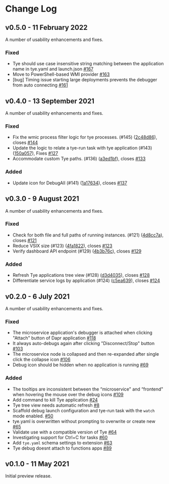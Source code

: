 # Change Log

## v0.5.0 - 11 February 2022

A number of usability enhancements and fixes.

### Fixed

* Tye should use case insensitive string matching between the application name in tye.yaml and launch.json [#167](https://github.com/Microsoft/vscode-tye/issues/167)
* Move to PowerShell-based WMI provider [#163](https://github.com/Microsoft/vscode-tye/issues/163)
* [bug] Timing issue starting large deployments prevents the debugger from auto connecting [#161](https://github.com/Microsoft/vscode-tye/issues/161)

## v0.4.0 - 13 September 2021

A number of usability enhancements and fixes.

### Fixed
* Fix the wmic process filter logic for tye processes. (#145) ([2c48d86](https://github.com/Microsoft/vscode-tye/commit/2c48d86)), closes [#144](https://github.com/Microsoft/vscode-tye/issues/144)
* Update the logic to relate a tye-run task with tye application (#143) ([150a057](https://github.com/Microsoft/vscode-tye/commit/150a057)), Fixes [#127](https://github.com/Microsoft/vscode-tye/issues/127)
* Accommodate custom Tye paths. (#136) ([a3ed1bf](https://github.com/Microsoft/vscode-tye/commit/a3ed1bf)), closes [#133](https://github.com/Microsoft/vscode-tye/issues/133)

### Added

* Update icon for DebugAll (#141) ([1a17634](https://github.com/Microsoft/vscode-tye/commit/1a17634)), closes [#137](https://github.com/Microsoft/vscode-tye/issues/137)


## v0.3.0 - 9 August 2021

A number of usability enhancements and fixes.

### Fixed
* Check for both file and full paths of running instances. (#121) ([4d8cc7a](https://github.com/Microsoft/vscode-tye/commit/4d8cc7a)), closes [#121](https://github.com/Microsoft/vscode-tye/issues/121)
* Reduce VSIX size (#123) ([4fa1822](https://github.com/Microsoft/vscode-tye/commit/4fa1822)), closes [#123](https://github.com/Microsoft/vscode-tye/issues/123)
* Verify dashboard API endpoint (#129) ([4b3b76c](https://github.com/Microsoft/vscode-tye/commit/4b3b76c)), closes [#129](https://github.com/Microsoft/vscode-tye/issues/129)

### Added

* Refresh Tye applications tree view (#128) ([d3d4035](https://github.com/Microsoft/vscode-tye/commit/d3d4035)), closes [#128](https://github.com/Microsoft/vscode-tye/issues/128)
* Differentiate service logs by application (#124) ([c5ea639](https://github.com/Microsoft/vscode-tye/commit/c5ea639)), closes [#124](https://github.com/Microsoft/vscode-tye/issues/124)

## v0.2.0 - 6 July 2021

A number of usability enhancements and fixes.

### Fixed

 * The microservice application's debugger is attached when clicking "Attach" button of Dapr application [#118](https://github.com/microsoft/vscode-tye/issues/118)
 * It always auto-debugs again after clicking "Disconnect/Stop" button [#103](https://github.com/microsoft/vscode-tye/issues/103)
 * The microservice node is collapsed and then re-expanded after single click the collapse icon [#106](https://github.com/microsoft/vscode-tye/issues/106)
 * Debug icon should be hidden when no application is running [#69](https://github.com/microsoft/vscode-tye/issues/69)

### Added
 
 * The tooltips are inconsistent between the “microservice" and “frontend" when hovering the mouse over the debug icons [#109](https://github.com/microsoft/vscode-tye/issues/109)
 * Add command to kill Tye application [#24](https://github.com/microsoft/vscode-tye/issues/24)
 * Tye tree view needs automatic refresh [#8](https://github.com/microsoft/vscode-tye/issues/8)
 * Scaffold debug launch configuration and tye-run task with the `watch` mode enabled. [#50](https://github.com/microsoft/vscode-tye/issues/50)
 * tye.yaml is overwritten without prompting to overwrite or create new [#65](https://github.com/microsoft/vscode-tye/issues/65)
 * Validate use with a compatible version of Tye [#64](https://github.com/microsoft/vscode-tye/issues/64)
 * Investigating support for Ctrl+C for tasks [#60](https://github.com/microsoft/vscode-tye/issues/60)
 * Add `tye.yaml` schema settings to extension [#63](https://github.com/microsoft/vscode-tye/issues/63)
 * Tye debug doesnt attach to functions apps [#89](https://github.com/microsoft/vscode-tye/issues/89)

## v0.1.0 - 11 May 2021

Initial preview release.
